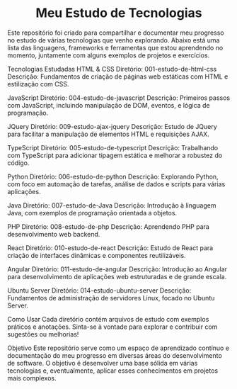 <div align="center">
  <h1>Meu Estudo de Tecnologias</h1>
</div>

Este repositório foi criado para compartilhar e documentar meu progresso no estudo de várias tecnologias que venho explorando. Abaixo está uma lista das linguagens, frameworks e ferramentas que estou aprendendo no momento, juntamente com alguns exemplos de projetos e exercícios.

Tecnologias Estudadas
HTML & CSS
Diretório: 001-estudo-de-html-css
Descrição: Fundamentos de criação de páginas web estáticas com HTML e estilização com CSS.

JavaScript
Diretório: 004-estudo-de-javascript
Descrição: Primeiros passos com JavaScript, incluindo manipulação de DOM, eventos, e lógica de programação.

JQuery
Diretório: 009-estudo-ajax-jquery
Descrição: Estudo de JQuery para facilitar a manipulação de elementos HTML e requisições AJAX.

TypeScript
Diretório: 005-estudo-de-typescript
Descrição: Trabalhando com TypeScript para adicionar tipagem estática e melhorar a robustez do código.

Python
Diretório: 006-estudo-de-python
Descrição: Explorando Python, com foco em automação de tarefas, análise de dados e scripts para várias aplicações.

Java
Diretório: 007-estudo-de-Java
Descrição: Introdução à linguagem Java, com exemplos de programação orientada a objetos.

PHP
Diretório: 008-estudo-de-php
Descrição: Aprendendo PHP para desenvolvimento web backend.

React
Diretório: 010-estudo-de-react
Descrição: Estudo de React para criação de interfaces dinâmicas e componentes reutilizáveis.

Angular
Diretório: 011-estudo-de-angular
Descrição: Introdução ao Angular para desenvolvimento de aplicações web estruturadas e de grande escala.

Ubuntu Server
Diretório: 014-estudo-ubuntu-server
Descrição: Fundamentos de administração de servidores Linux, focado no Ubuntu Server.

Como Usar
Cada diretório contém arquivos de estudo com exemplos práticos e anotações. Sinta-se à vontade para explorar e contribuir com sugestões ou melhorias!

Objetivo
Este repositório serve como um espaço de aprendizado contínuo e documentação do meu progresso em diversas áreas do desenvolvimento de software. O objetivo é desenvolver uma base sólida em várias tecnologias e, eventualmente, aplicar esses conhecimentos em projetos mais complexos.
